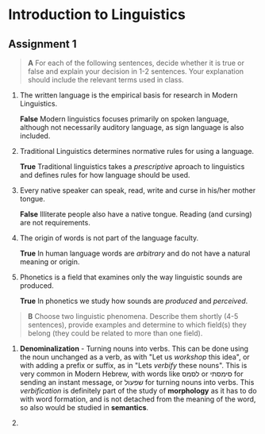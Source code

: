 # Introduction to Linguistics

## Assignment 1

> **A** For each of the following sentences, decide whether it is true or false and
  explain your decision in 1-2 sentences. Your explanation should include the relevant
  terms used in class.

1. The written language is the empirical basis for research in Modern Linguistics.

   **False** Modern linguistics focuses primarily on spoken language, although not
   necessarily auditory language, as sign language is also included.

2. Traditional Linguistics determines normative rules for using a language.

   **True** Traditional linguistics takes a *prescriptive* aproach to linguistics and
   defines rules for how language should be used.

3. Every native speaker can speak, read, write and curse in his/her mother tongue.

   **False** Illiterate people also have a native tongue. Reading (and cursing) are
   not requirements.

4. The origin of words is not part of the language faculty.

   **True** In human language words are *arbitrary* and do not have a natural meaning
   or origin.

5. Phonetics is a field that examines only the way linguistic sounds are produced.

   **True** In phonetics we study how sounds are *produced* and *perceived*.

> **B** Choose two linguistic phenomena. Describe them shortly (4-5 sentences),
  provide examples  and determine to which field(s) they belong (they could be related
  to more than one field).

1. **Denominalization** - Turning nouns into verbs. This can be done using the noun 
   unchanged as a verb, as with "Let us *workshop* this idea", or with adding a prefix
   or suffix, as in "Lets *verbify* these nouns". This is very common in Modern
   Hebrew, with words like לסמס or סימסתי for sending an instant message, or שפעול for
   turning nouns into verbs. This *verbification* is definitely part of the study of
   **morphology** as it has to do with word formation, and is not detached from the meaning of the word, so also would be studied in **semantics**.

2. 
